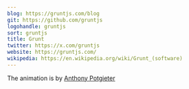 ```yaml
---
blog: https://gruntjs.com/blog
git: https://github.com/gruntjs
logohandle: gruntjs
sort: gruntjs
title: Grunt
twitter: https://x.com/gruntjs
website: https://gruntjs.com/
wikipedia: https://en.wikipedia.org/wiki/Grunt_(software)
---
```


The animation is by [Anthony Potgieter](https://anthonypotgieter.com/category/experiments/)